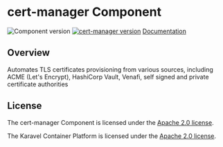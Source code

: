 # cert-manager Component

![Component version](https://img.shields.io/badge/dynamic/yaml?color=blue&label=component+version&query=$.entries.cert-manager[0].version&url=https%3A%2F%2Frepository.platform.karavel.io%2Funstable%2Findex.yaml&style=for-the-badge)
[![cert-manager version](https://img.shields.io/badge/dynamic/yaml?color=blue&label=cert-manager+version&query=$.entries.cert-manager[0].appVersion&url=https%3A%2F%2Frepository.platform.karavel.io%2Funstable%2Findex.yaml&style=for-the-badge)](https://cert-manager.io)
[Documentation](https://docs.karavel.io/components/cert-manager)

## Overview

Automates TLS certificates provisioning from various sources, including ACME (Let's Encrypt), HashiCorp Vault, Venafi, self signed and private certificate authorities

## License

The cert-manager Component is licensed under the [Apache 2.0 license](LICENSE).

The Karavel Container Platform is licensed under the [Apache 2.0 license](https://github.com/karavel-io/platform/blob/main/LICENSE).
